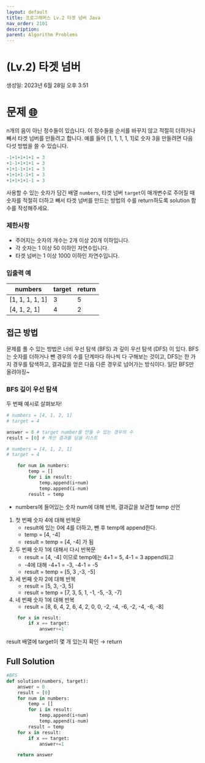 ```yaml
---
layout: default
title: 프로그래머스 Lv.2 타겟 넘버 Java
nav_order: 2101
description:
parent: Algorithm Problems
---
```


# (Lv.2) 타겟 넘버

생성일: 2023년 6월 28일 오후 3:51

# 문제 [🌐](https://school.programmers.co.kr/learn/courses/30/lessons/43165)

n개의 음이 아닌 정수들이 있습니다. 이 정수들을 순서를 바꾸지 않고 적절히 더하거나 빼서 타겟 넘버를 만들려고 합니다. 예를 들어 [1, 1, 1, 1, 1]로 숫자 3을 만들려면 다음 다섯 방법을 쓸 수 있습니다.

```python
-1+1+1+1+1 = 3
+1-1+1+1+1 = 3
+1+1-1+1+1 = 3
+1+1+1-1+1 = 3
+1+1+1+1-1 = 3
```

사용할 수 있는 숫자가 담긴 배열 `numbers`, 타겟 넘버 `target`이 매개변수로 주어질 때 숫자를 적절히 더하고 빼서 타겟 넘버를 만드는 방법의 수를 return하도록 solution 함수를 작성해주세요.

### 제한사항

- 주어지는 숫자의 개수는 2개 이상 20개 이하입니다.
- 각 숫자는 1 이상 50 이하인 자연수입니다.
- 타겟 넘버는 1 이상 1000 이하인 자연수입니다.

### 입출력 예

| numbers         | target | return |
| --------------- | ------ | ------ |
| [1, 1, 1, 1, 1] | 3      | 5      |
| [4, 1, 2, 1]    | 4      | 2      |

## 접근 방법

문제를 풀 수 있는 방법은 너비 우선 탐색 (BFS) 과 깊이 우선 탐색 (DFS) 이 있다. BFS는 숫자를 더하거나 뺀 경우의 수를 단계마다 하나씩 다 구해보는 것이고, DFS는 한 가지 경우를 탐색하고, 결과값을 얻은 다음 다른 경우로 넘어가는 방식이다. 일단 BFS만 올려야징~

### BFS 깊이 우선 탐색

두 번째 예시로 살펴보자!

```python
# numbers = [4, 1, 2, 1]
# target = 4

answer = 0 # target number를 만들 수 있는 경우의 수
result = [0] # 계산 결과를 담을 리스트
```

```python
# numbers = [4, 1, 2, 1]
# target = 4

    for num in numbers:
        temp = []
        for i in result:
            temp.append(i+num)
            temp.append(i-num)
        result = temp
```

- numbers에 들어있는 숫자 num에 대해 반복, 결과값을 보관할 temp 선언

1. 첫 번째 숫자 4에 대해 반복문
   - result에 있는 0에 4를 더하고, 뺀 후 temp에 append한다.
   - temp = [4, -4]
   - result = temp = [4, -4] 가 됨
2. 두 번째 숫자 1에 대해서 다시 반복문
   - result = [4, -4] 이므로 temp에는 4+1 = 5, 4-1 = 3 append되고
   - -4에 대해 -4+1 = -3, -4-1 = -5
   - result = temp = [5, 3 ,-3, -5]
3. 세 번째 숫자 2에 대해 반복
   - result = [5, 3, -3, 5]
   - result = temp = [7, 3, 5, 1, -1, -5, -3, -7]
4. 네 번째 숫자 1에 대해 반복
   - result = [8, 6, 4, 2, 6, 4, 2, 0, 0, -2, -4, -6, -2, -4, -6, -8]

```python
    for x in result:
        if x == target:
            answer+=1
```

result 배열에 target이 몇 개 있는지 확인 → return

## Full Solution

```python
#BFS
def solution(numbers, target):
    answer = 0
    result = [0]
    for num in numbers:
        temp = []
        for i in result:
            temp.append(i+num)
            temp.append(i-num)
        result = temp
    for x in result:
        if x == target:
            answer+=1

    return answer
```
